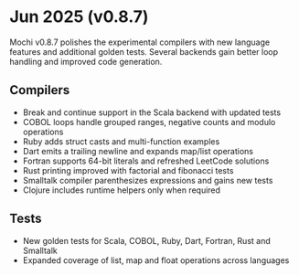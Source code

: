 # Jun 2025 (v0.8.7)

Mochi v0.8.7 polishes the experimental compilers with new language features and
additional golden tests. Several backends gain better loop handling and improved
code generation.

## Compilers

- Break and continue support in the Scala backend with updated tests
- COBOL loops handle grouped ranges, negative counts and modulo operations
- Ruby adds struct casts and multi-function examples
- Dart emits a trailing newline and expands map/list operations
- Fortran supports 64-bit literals and refreshed LeetCode solutions
- Rust printing improved with factorial and fibonacci tests
- Smalltalk compiler parenthesizes expressions and gains new tests
- Clojure includes runtime helpers only when required

## Tests

- New golden tests for Scala, COBOL, Ruby, Dart, Fortran, Rust and Smalltalk
- Expanded coverage of list, map and float operations across languages
